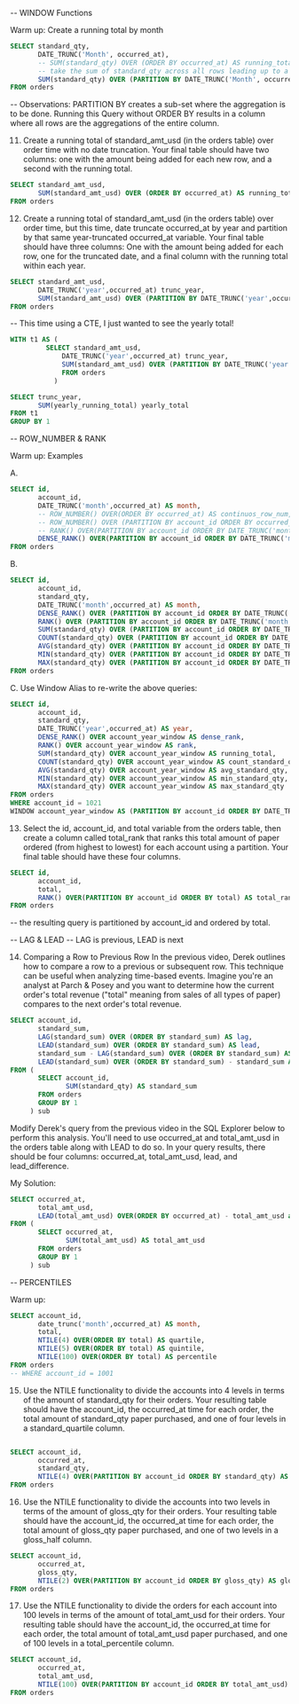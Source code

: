 -- WINDOW Functions

Warm up: Create a running total by month
```sql
SELECT standard_qty,
       DATE_TRUNC('Month', occurred_at),
	   -- SUM(standard_qty) OVER (ORDER BY occurred_at) AS running_total
	   -- take the sum of standard_qty across all rows leading up to a given in order by occurred_at
	   SUM(standard_qty) OVER (PARTITION BY DATE_TRUNC('Month', occurred_at) ORDER BY occurred_at) as running_total
FROM orders
```
-- Observations: PARTITION BY creates a sub-set where the aggregation is to be done.
                 Running this Query without ORDER BY results in a column where all rows are the aggregations of the entire column.


11. Create a running total of standard_amt_usd (in the orders table) over order time with no date truncation. Your final table should have two columns: one with the amount being added for each new row, and a second with the running total.
```sql
SELECT standard_amt_usd,
       SUM(standard_amt_usd) OVER (ORDER BY occurred_at) AS running_total
FROM orders
```
12. Create a running total of standard_amt_usd (in the orders table) over order time, but this time, date truncate occurred_at by year and partition by that same year-truncated occurred_at variable. Your final table should have three columns: One with the amount being added for each row, one for the truncated date, and a final column with the running total within each year.
```sql
SELECT standard_amt_usd,
       DATE_TRUNC('year',occurred_at) trunc_year,
       SUM(standard_amt_usd) OVER (PARTITION BY DATE_TRUNC('year',occurred_at) ORDER BY occurred_at) AS yearly_running_total
FROM orders
```
-- This time using a CTE, I just wanted to see the yearly total!
```sql
WITH t1 AS (
	     SELECT standard_amt_usd,
             DATE_TRUNC('year',occurred_at) trunc_year,
             SUM(standard_amt_usd) OVER (PARTITION BY DATE_TRUNC('year',occurred_at) ORDER BY occurred_at) AS yearly_running_total
             FROM orders
           )

SELECT trunc_year,
       SUM(yearly_running_total) yearly_total
FROM t1
GROUP BY 1
```

-- ROW_NUMBER & RANK

Warm up: Examples

A.
```sql
SELECT id,
       account_id,
       DATE_TRUNC('month',occurred_at) AS month,
       -- ROW_NUMBER() OVER(ORDER BY occurred_at) AS continuos_row_num,
       -- ROW_NUMBER() OVER (PARTITION BY account_id ORDER BY occurred_at) AS partitioned_by_acct_id
       -- RANK() OVER(PARTITION BY account_id ORDER BY DATE_TRUNC('month',occurred_at)) AS rank
       DENSE_RANK() OVER(PARTITION BY account_id ORDER BY DATE_TRUNC('month',occurred_at)) AS dense_rank
FROM orders
```

B.
```sql
SELECT id,
       account_id,
       standard_qty,
       DATE_TRUNC('month',occurred_at) AS month,
       DENSE_RANK() OVER (PARTITION BY account_id ORDER BY DATE_TRUNC('month',occurred_at)) AS dense_rank,
       RANK() OVER (PARTITION BY account_id ORDER BY DATE_TRUNC('month',occurred_at)) AS rank,
       SUM(standard_qty) OVER (PARTITION BY account_id ORDER BY DATE_TRUNC('month',occurred_at)) AS running_total,
       COUNT(standard_qty) OVER (PARTITION BY account_id ORDER BY DATE_TRUNC('month',occurred_at)) AS count_standard_qty,
       AVG(standard_qty) OVER (PARTITION BY account_id ORDER BY DATE_TRUNC('month',occurred_at)) AS avg_standard_qty,
       MIN(standard_qty) OVER (PARTITION BY account_id ORDER BY DATE_TRUNC('month',occurred_at)) AS min_standard_qty,
       MAX(standard_qty) OVER (PARTITION BY account_id ORDER BY DATE_TRUNC('month',occurred_at)) AS max_standard_qty
FROM orders
```


C.  Use Window Alias to re-write the above queries:
```sql
SELECT id,
       account_id,
       standard_qty,
       DATE_TRUNC('year',occurred_at) AS year,
       DENSE_RANK() OVER account_year_window AS dense_rank,
       RANK() OVER account_year_window AS rank,
       SUM(standard_qty) OVER account_year_window AS running_total,
       COUNT(standard_qty) OVER account_year_window AS count_standard_qty,
       AVG(standard_qty) OVER account_year_window AS avg_standard_qty,
       MIN(standard_qty) OVER account_year_window AS min_standard_qty,
       MAX(standard_qty) OVER account_year_window AS max_standard_qty
FROM orders
WHERE account_id = 1021
WINDOW account_year_window AS (PARTITION BY account_id ORDER BY DATE_TRUNC('year',occurred_at))
```


13. Select the id, account_id, and total variable from the orders table, then create a column called total_rank that ranks this total amount of paper ordered (from highest to lowest) for each account using a partition. Your final table should have these four columns.
```sql
SELECT id,
       account_id,
       total,
       RANK() OVER(PARTITION BY account_id ORDER BY total) AS total_rank
FROM orders
```
-- the resulting query is partitioned by account_id and ordered by total.


-- LAG & LEAD
-- LAG is previous, LEAD is next

14. Comparing a Row to Previous Row
In the previous video, Derek outlines how to compare a row to a previous or subsequent row. This technique can be useful when analyzing time-based events. Imagine you're an analyst at Parch & Posey and you want to determine how the current order's total revenue ("total" meaning from sales of all types of paper) compares to the next order's total revenue.
```sql
SELECT account_id,
       standard_sum,
       LAG(standard_sum) OVER (ORDER BY standard_sum) AS lag,
       LEAD(standard_sum) OVER (ORDER BY standard_sum) AS lead,
       standard_sum - LAG(standard_sum) OVER (ORDER BY standard_sum) AS lag_difference,
       LEAD(standard_sum) OVER (ORDER BY standard_sum) - standard_sum AS lead_difference
FROM (
       SELECT account_id,
              SUM(standard_qty) AS standard_sum
       FROM orders
       GROUP BY 1
     ) sub
```
Modify Derek's query from the previous video in the SQL Explorer below to perform this analysis. You'll need to use occurred_at and total_amt_usd in the orders table along with LEAD to do so. In your query results, there should be four columns: occurred_at, total_amt_usd, lead, and lead_difference.

My Solution:
```sql
SELECT occurred_at,
       total_amt_usd,
       LEAD(total_amt_usd) OVER(ORDER BY occurred_at) - total_amt_usd as difference_from_next_order
FROM (
       SELECT occurred_at,
       	      SUM(total_amt_usd) AS total_amt_usd
       FROM orders
       GROUP BY 1
     ) sub
```

-- PERCENTILES

Warm up:
```sql
SELECT account_id,
       date_trunc('month',occurred_at) AS month,
       total,
       NTILE(4) OVER(ORDER BY total) AS quartile,
       NTILE(5) OVER(ORDER BY total) AS quintile,
       NTILE(100) OVER(ORDER BY total) AS percentile
FROM orders
-- WHERE account_id = 1001
```

15. Use the NTILE functionality to divide the accounts into 4 levels in terms of the amount of standard_qty for their orders. Your resulting table should have the account_id, the occurred_at time for each order, the total amount of standard_qty paper purchased, and one of four levels in a standard_quartile column.
```sql

SELECT account_id,
       occurred_at,
       standard_qty,
       NTILE(4) OVER(PARTITION BY account_id ORDER BY standard_qty) AS standard_quartile
FROM orders
```

16. Use the NTILE functionality to divide the accounts into two levels in terms of the amount of gloss_qty for their orders. Your resulting table should have the account_id, the occurred_at time for each order, the total amount of gloss_qty paper purchased, and one of two levels in a gloss_half column.
```sql
SELECT account_id,
       occurred_at,
       gloss_qty,
       NTILE(2) OVER(PARTITION BY account_id ORDER BY gloss_qty) AS gloss_half
FROM orders
```

17. Use the NTILE functionality to divide the orders for each account into 100 levels in terms of the amount of total_amt_usd for their orders. Your resulting table should have the account_id, the occurred_at time for each order, the total amount of total_amt_usd paper purchased, and one of 100 levels in a total_percentile column.
```sql
SELECT account_id,
       occurred_at,
       total_amt_usd,
       NTILE(100) OVER(PARTITION BY account_id ORDER BY total_amt_usd) AS total_percentile
FROM orders
```
